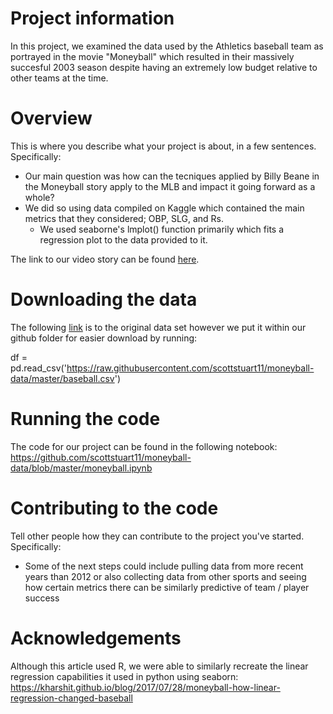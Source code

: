 # Project information

In this project, we examined the data used by the Athletics baseball team as portrayed in the movie "Moneyball" which resulted in their massively succesful 2003 season despite having an extremely low budget relative to other teams at the time. 

# Overview

This is where you describe what your project is about, in a few sentences.  Specifically:
- Our main question was how can the tecniques applied by Billy Beane in the Moneyball story apply to the MLB and impact it going forward as a whole?
- We did so using data compiled on Kaggle which contained the main metrics that they considered; OBP, SLG, and Rs.
  - We used seaborne's lmplot() function primarily which fits a regression plot to the data provided to it. 

The link to our video story can be found [here](https://www.youtube.com/watch?v=FV7cSq2wPkM&feature=youtu.be).

# Downloading the data

The following [link](https://www.kaggle.com/wduckett/moneyball-mlb-stats-19622012/data) is to the original data set however we put it within our github folder for easier download by running:

df = pd.read_csv('https://raw.githubusercontent.com/scottstuart11/moneyball-data/master/baseball.csv')

# Running the code

The code for our project can be found in the following notebook: https://github.com/scottstuart11/moneyball-data/blob/master/moneyball.ipynb

# Contributing to the code

Tell other people how they can contribute to the project you've started.  Specifically:
- Some of the next steps could include pulling data from more recent years than 2012 or also collecting data from other sports and seeing how certain metrics there can be similarly predictive of team / player success

# Acknowledgements

Although this article used R, we were able to similarly recreate the linear regression capabilities it used in python using seaborn:
https://kharshit.github.io/blog/2017/07/28/moneyball-how-linear-regression-changed-baseball
